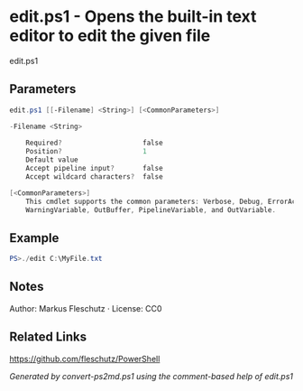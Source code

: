 # edit.ps1 - Opens the built-in text editor to edit the given file

edit.ps1 <filename>

## Parameters
```powershell
edit.ps1 [[-Filename] <String>] [<CommonParameters>]

-Filename <String>
    
    Required?                    false
    Position?                    1
    Default value                
    Accept pipeline input?       false
    Accept wildcard characters?  false

[<CommonParameters>]
    This cmdlet supports the common parameters: Verbose, Debug, ErrorAction, ErrorVariable, WarningAction, 
    WarningVariable, OutBuffer, PipelineVariable, and OutVariable.
```

## Example
```powershell
PS>./edit C:\MyFile.txt
```


## Notes
Author: Markus Fleschutz · License: CC0

## Related Links
https://github.com/fleschutz/PowerShell

*Generated by convert-ps2md.ps1 using the comment-based help of edit.ps1*

